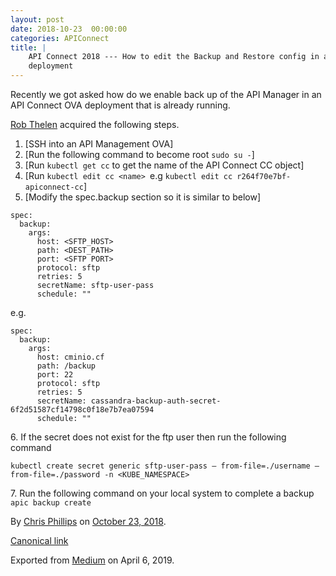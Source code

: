```yaml
---
layout: post
date: 2018-10-23  00:00:00
categories: APIConnect
title: |
    API Connect 2018 --- How to edit the Backup and Restore config in an OVA
    deployment
---
```

<!--more-->

Recently we got asked how do we enable back up of the API Manager in an
API Connect OVA deployment that is already running.

[Rob Thelen](https://medium.com/u/e3752a478e37) acquired the following steps.

1.  [SSH into an API Management OVA]
2.  [Run the following command to become root `sudo su -`]
3.  [Run `kubectl get cc` to get the
    name of the API Connect CC object]
4.  [Run `kubectl edit cc <name> `e.g
    `kubectl edit cc r264f70e7bf-apiconnect-cc`]
5.  [Modify the spec.backup section so it is similar to below]

```
spec:
  backup:
    args:
      host: <SFTP_HOST>
      path: <DEST_PATH>
      port: <SFTP PORT>
      protocol: sftp
      retries: 5
      secretName: sftp-user-pass
      schedule: ""
```

e.g.

```
spec:
  backup:
    args:
      host: cminio.cf
      path: /backup
      port: 22
      protocol: sftp
      retries: 5
      secretName: cassandra-backup-auth-secret-6f2d51587cf14798c0f18e7b7ea07594
      schedule: ""
```

6\. If the secret does not exist for the ftp user then run the following
command

`kubectl create secret generic sftp-user-pass — from-file=./username — from-file=./password -n <KUBE_NAMESPACE>`

7\. Run the following command on your local system to complete a backup
`apic backup create`





By [Chris Phillips](https://medium.com/@cminion) on
[October 23, 2018](https://medium.com/p/db9c88fe2dad).

[Canonical
link](https://medium.com/@cminion/api-connect-2018-how-to-edit-the-backup-and-restore-config-in-an-ova-deployment-db9c88fe2dad)

Exported from [Medium](https://medium.com) on April 6, 2019.
